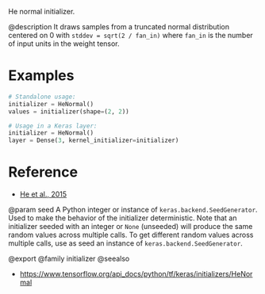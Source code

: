 He normal initializer.

@description
It draws samples from a truncated normal distribution centered on 0 with
`stddev = sqrt(2 / fan_in)` where `fan_in` is the number of input units in
the weight tensor.

# Examples
```python
# Standalone usage:
initializer = HeNormal()
values = initializer(shape=(2, 2))
```

```python
# Usage in a Keras layer:
initializer = HeNormal()
layer = Dense(3, kernel_initializer=initializer)
```

# Reference
- [He et al., 2015](https://arxiv.org/abs/1502.01852)

@param seed A Python integer or instance of
`keras.backend.SeedGenerator`.
Used to make the behavior of the initializer
deterministic. Note that an initializer seeded with an integer
or `None` (unseeded) will produce the same random values
across multiple calls. To get different random values
across multiple calls, use as seed an instance
of `keras.backend.SeedGenerator`.

@export
@family initializer
@seealso
+ <https://www.tensorflow.org/api_docs/python/tf/keras/initializers/HeNormal>
